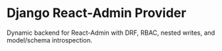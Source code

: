 # Django React-Admin Provider

Dynamic backend for React-Admin with DRF, RBAC, nested writes, and model/schema introspection.